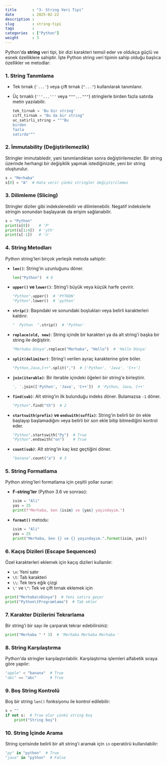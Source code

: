 ```yaml
---  
title       : "3- String Veri Tipi"
date        : 2025-02-22
description : 
slug        : string-tipi
tags        : 
categories  : ["Python"]
weight      : 3
---
```

Python'da **string** veri tipi, bir dizi karakteri temsil eder ve oldukça güçlü ve esnek özelliklere sahiptir. İşte Python string veri tipinin sahip olduğu başlıca özellikler ve metodlar:

### 1. **String Tanımlama**
   - Tek tırnak (`'...'`) veya çift tırnak (`"..."`) kullanılarak tanımlanır.
   - Üç tırnaklı (`'''...'''` veya `"""..."""`) stringlerle birden fazla satırda metin yazılabilir.
   
     ```python
     tek_tirnak = 'Bu bir string'
     cift_tirnak = "Bu da bir string"
     uc_satirli_string = """Bu
     birden
     fazla
     satırda"""
     ```

### 2. **İmmutability (Değiştirilemezlik)**
   Stringler immutabledir, yani tanımlandıktan sonra değiştirilemezler. Bir string üzerinde herhangi bir değişiklik yapmak istediğinizde, yeni bir string oluşturulur.
   
   ```python
   s = "Merhaba"
   s[0] = "A"  # Hata verir çünkü stringler değiştirilemez
   ```

### 3. **Dilimleme (Slicing)**
   Stringler diziler gibi indekslenebilir ve dilimlenebilir. Negatif indekslerle stringin sonundan başlayarak da erişim sağlanabilir.
   
   ```python
   s = "Python"
   print(s[0])    # 'P'
   print(s[1:4])  # 'yth'
   print(s[-1])   # 'n'
   ```

### 4. **String Metodları**
   Python string'leri birçok yerleşik metoda sahiptir:
   
   - **`len()`**: String'in uzunluğunu döner.
     ```python
     len("Python")  # 6
     ```
   
   - **`upper()` ve `lower()`**: String'i büyük veya küçük harfe çevirir.
     ```python
     "Python".upper()  # 'PYTHON'
     "Python".lower()  # 'python'
     ```

   - **`strip()`**: Başındaki ve sonundaki boşlukları veya belirli karakterleri kaldırır.
     ```python
     "  Python  ".strip()  # 'Python'
     ```

   - **`replace(old, new)`**: String içinde bir karakteri ya da alt string'i başka bir string ile değiştirir.
     ```python
     "Merhaba Dünya".replace("Merhaba", "Hello")  # 'Hello Dünya'
     ```

   - **`split(delimiter)`**: String'i verilen ayraç karakterine göre böler.
     ```python
     "Python,Java,C++".split(",")  # ['Python', 'Java', 'C++']
     ```

   - **`join(iterable)`**: Bir iterable içindeki öğeleri bir string'e birleştirir.
     ```python
     ', '.join(['Python', 'Java', 'C++'])  # 'Python, Java, C++'
     ```

   - **`find(sub)`**: Alt string'in ilk bulunduğu indeks döner. Bulamazsa `-1` döner.
     ```python
     "Python".find("th")  # 2
     ```

   - **`startswith(prefix)` ve `endswith(suffix)`**: String'in belirli bir ön ekle başlayıp başlamadığını veya belirli bir son ekle bitip bitmediğini kontrol eder.
     ```python
     "Python".startswith("Py")  # True
     "Python".endswith("on")    # True
     ```

   - **`count(sub)`**: Alt string'in kaç kez geçtiğini döner.
     ```python
     "banana".count("a")  # 3
     ```

### 5. **String Formatlama**
   Python string'leri formatlama için çeşitli yollar sunar:
   
   - **F-string'ler** (Python 3.6 ve sonrası):
     ```python
     isim = "Ali"
     yas = 25
     print(f"Merhaba, ben {isim} ve {yas} yaşındayım.")
     ```

   - **`format()`** metodu:
     ```python
     isim = "Ali"
     yas = 25
     print("Merhaba, ben {} ve {} yaşındayım.".format(isim, yas))
     ```

### 6. **Kaçış Dizileri (Escape Sequences)**
   Özel karakterleri eklemek için kaçış dizileri kullanılır:
   - `\n`: Yeni satır
   - `\t`: Tab karakteri
   - `\\`: Tek ters eğik çizgi
   - `\'` ve `\"`: Tek ve çift tırnak eklemek için

   ```python
   print("Merhaba\nDünya")  # Yeni satıra geçer
   print("Python\tProgramlama")  # Tab ekler
   ```

### 7. **Karakter Dizilerini Tekrarlama**
   Bir string'i bir sayı ile çarparak tekrar edebilirsiniz:
   
   ```python
   print("Merhaba " * 3)  # 'Merhaba Merhaba Merhaba '
   ```

### 8. **String Karşılaştırma**
   Python'da stringler karşılaştırılabilir. Karşılaştırma işlemleri alfabetik sıraya göre yapılır:
   
   ```python
   "apple" < "banana"  # True
   "abc" == "abc"      # True
   ```

### 9. **Boş String Kontrolü**
   Boş bir string `len()` fonksiyonu ile kontrol edilebilir:
   
   ```python
   s = ""
   if not s:  # True olur çünkü string boş
       print("String boş")
   ```

### 10. **String İçinde Arama**
   String içerisinde belirli bir alt string'i aramak için `in` operatörü kullanılabilir:
   
   ```python
   "py" in "python"  # True
   "java" in "python"  # False
   ```

